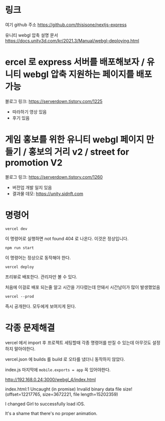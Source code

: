 # 링크

여기 github 주소
https://github.com/thisisone/nextjs-express

유니티 webgl 압축 설명 문서
https://docs.unity3d.com/kr/2021.3/Manual/webgl-deploying.html

# ercel 로 express 서버를 배포해보자 / 유니티 webgl 압축 지원하는 페이지를 배포 가능

블로그 링크:
https://serverdown.tistory.com/1225

- 따라하기 영상 있음
- 후기 있음

# 게임 홍보를 위한 유니티 webgl 페이지 만들기 / 홍보의 거리 v2 / street for promotion V2

블로그 링크:
https://serverdown.tistory.com/1260

- 버전업 개발 일지 있음
- 결과물 데모: https://unity.sidnft.com

# 명령어

```
vercel dev
```

이 명령어로 실행하면 not found 404 로 나온다.
이것은 정상입니다.

```
npm run start
```

이 명령어는 정상으로 동작해야 한다.

```
vercel deploy
```

프리뷰로 배포한다.
관리자만 볼 수 있다.

처음에 이걸로 배포 되는줄 알고 시간을 기다렸는데 안돼서 시간남이가 많이 발생했었음

```
vercel --prod
```

즉시 공개한다.
모두에게 보여지게 된다.

# 각종 문제해결

vercel 에서 import 후 프로젝트 세팅할때
각종 명령어를 만질 수 있는데 아무것도 설정하지 말아야한다.

vercel.json 에 builds 를 build 로 오타를 냈더니 동작하지 않았다.

index.js 마지막에 `mobile.exports = app`
꼭 있어야한다.

http://192.168.0.24:3000/webgl_4/index.html

index.html:1
Uncaught (in promise) Invalid binary data file size! (offset=12217765, size=3672221, file length=15202359)



I changed Girl to successfully load iOS.

It's a shame that there's no proper animation.